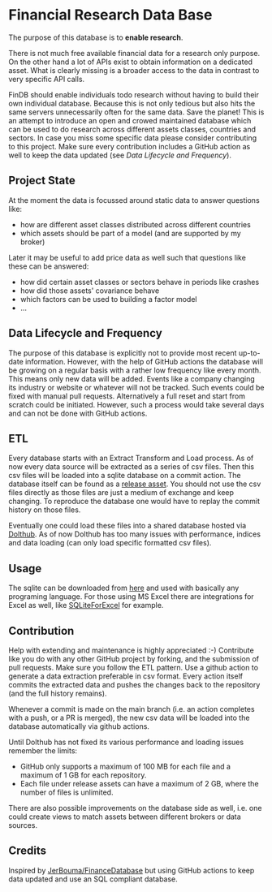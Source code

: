 # Financial Research Data Base

The purpose of this database is to **enable research**. 

There is not much free available financial data for a research only purpose. On the other hand a lot of APIs exist to
obtain information on a dedicated asset. What is clearly missing is a broader access to the data in contrast to very
specific API calls. 

FinDB should enable individuals todo research without having to build their own individual database. Because this is not 
only tedious but also hits the same servers unnecessarily often for the same data. Save the planet! This is an attempt to 
introduce an open and crowed maintained database which can be used to do research across different assets classes, 
countries and sectors. In case you miss some specific data please consider contributing to this project. Make sure every
contribution includes a GitHub action as well to keep the data updated (see *Data Lifecycle and Frequency*).


## Project State
At the moment the data is focussed around static data to answer questions like:
* how are different asset classes distributed across different countries
* which assets should be part of a model (and are supported by my broker)

Later it may be useful to add price data as well such that questions like these can be answered:
* how did certain asset classes or sectors behave in periods like crashes
* how did those assets' covariance behave
* which factors can be used to building a factor model
* ...


## Data Lifecycle and Frequency
The purpose of this database is explicitly not to provide most recent up-to-date information. However, with the help of
GitHub actions the database will be growing on a regular basis with a rather low frequency like every month. This means
only new data will be added. Events like a company changing its industry or website or whatever will not be tracked.
Such events could be fixed with manual pull requests. Alternatively a full reset and start from scratch could be 
initiated. However, such a process would take several days and can not be done with GitHub actions. 


## ETL
Every database starts with an Extract Transform and Load process. As of now every data source will be extracted as a 
series of csv files. Then this csv files will be loaded into a sqlite database on a commit action. The database itself 
can be found as a [release asset](https://github.com/adagrad/findb/releases/tag/db). You should not use the csv files
directly as those files are just a medium of exchange and keep changing. To reproduce the database one would have to 
replay the commit history on those files.

Eventually one could load these files into a shared database hosted via [Dolthub](https://www.dolthub.com/). As of now
Dolthub has too many issues with performance, indices and data loading (can only load specific formatted csv files).


## Usage
The sqlite can be downloaded from [here](https://github.com/adagrad/findb/releases/download/db/fin.db.tgz) and 
used with basically any programing language. For those using MS Excel there are integrations for Excel as well, like 
[SQLiteForExcel](https://github.com/govert/SQLiteForExcel) for example.


## Contribution
Help with extending and maintenance is highly appreciated :-)
Contribute like you do with any other GitHub project by forking, and the submission of pull requests. Make sure you 
follow the ETL pattern. Use a github action to generate a data extraction preferable in csv format. Every action itself
commits the extracted data and pushes the changes back to the repository (and the full history remains).

Whenever a commit is made on the main branch (i.e. an action completes with a push, or a PR is merged), the new csv data 
will be loaded into the database automatically via github actions.

Until Dolthub has not fixed its various performance and loading issues remember the limits:
* GitHub only supports a maximum of 100 MB for each file and a maximum of 1 GB for each repository. 
* Each file under release assets can have a maximum of 2 GB, where the number of files is unlimited. 

There are also possible improvements on the database side as well, i.e. one could create views to match assets between 
different brokers or data sources.

## Credits
Inspired by [JerBouma/FinanceDatabase](https://github.com/JerBouma/FinanceDatabase/) but using GitHub actions to keep
data updated and use an SQL compliant database.